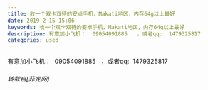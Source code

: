 ```yaml
---
title: 收一个双卡双待的安卓手机，Makati地区，内存64g以上最好
date: 2019-2-15 15:06
keywords: 收一个双卡双待的安卓手机，Makati地区，内存64g以上最好
description: 有意加小飞机：  09054091885   ，或者qq:  1479325817
categories: used
---
```

<td class="t_f" id="postmessage_3017781">

有意加小飞机：  09054091885   ，或者qq:  1479325817</td>
###### 转载自[菲龙网]